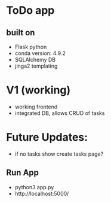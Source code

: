 # ToDo app

## built on
- Flask python
- conda version: 4.9.2
- SQLAlchemy DB
- jinga2 templating

# V1 (working)
- working frontend
- integrated DB, allows CRUD of tasks

# Future Updates:
- if no tasks show create tasks page?

## Run App
- python3 app.py
- http://localhost:5000/